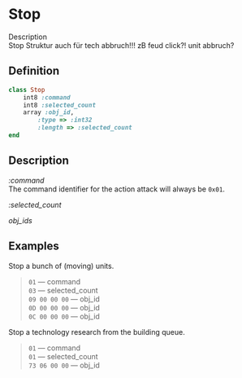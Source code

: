 # Stop

Description  
Stop Struktur auch für tech abbruch!!! zB feud click?! unit abbruch?

## Definition

```ruby
class Stop
	int8 :command 
	int8 :selected_count
	array :obj_id,
		:type => :int32
		:length => :selected_count
end
```

## Description

*:command*  
The command identifier for the action attack will always be `0x01`.

*:selected_count*  

*obj_ids*  


## Examples

Stop a bunch of (moving) units.

>`01` &mdash; command  
>`03` &mdash; selected_count  
>`09 00 00 00` &mdash; obj_id   
>`0D 00 00 00` &mdash; obj_id  
>`0C 00 00 00` &mdash; obj_id  

Stop a technology research from the building queue.

>`01` &mdash; command  
>`01` &mdash; selected_count  
>`73 06 00 00` &mdash; obj_id   